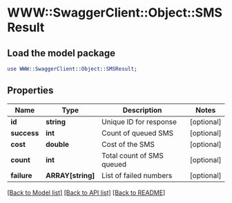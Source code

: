 # WWW::SwaggerClient::Object::SMSResult

## Load the model package
```perl
use WWW::SwaggerClient::Object::SMSResult;
```

## Properties
Name | Type | Description | Notes
------------ | ------------- | ------------- | -------------
**id** | **string** | Unique ID for response | [optional] 
**success** | **int** | Count of queued SMS | [optional] 
**cost** | **double** | Cost of the SMS | [optional] 
**count** | **int** | Total count of SMS queued | [optional] 
**failure** | **ARRAY[string]** | List of failed numbers | [optional] 

[[Back to Model list]](../README.md#documentation-for-models) [[Back to API list]](../README.md#documentation-for-api-endpoints) [[Back to README]](../README.md)


